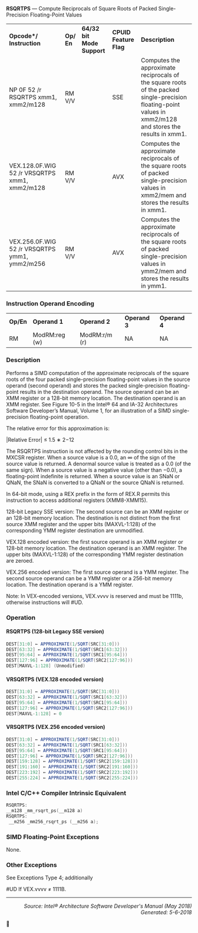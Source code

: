 <b>RSQRTPS</b> — Compute Reciprocals of Square Roots of Packed Single-Precision Floating-Point
Values
<table>
	<tr>
		<td><b>Opcode*/ Instruction</b></td>
		<td><b>Op/ En</b></td>
		<td><b>64/32 bit Mode Support</b></td>
		<td><b>CPUID Feature Flag</b></td>
		<td><b>Description</b></td>
	</tr>
	<tr>
		<td>NP 0F 52 /r RSQRTPS xmm1, xmm2/m128</td>
		<td>RM V/V</td>
		<td></td>
		<td>SSE</td>
		<td>Computes the approximate reciprocals of the square roots of the packed single-precision floating-point values in xmm2/m128 and stores the results in xmm1.</td>
	</tr>
	<tr>
		<td>VEX.128.0F.WIG 52 /r VRSQRTPS xmm1, xmm2/m128</td>
		<td>RM V/V</td>
		<td></td>
		<td>AVX</td>
		<td>Computes the approximate reciprocals of the square roots of packed single-precision values in xmm2/mem and stores the results in xmm1.</td>
	</tr>
	<tr>
		<td>VEX.256.0F.WIG 52 /r VRSQRTPS ymm1, ymm2/m256</td>
		<td>RM V/V</td>
		<td></td>
		<td>AVX</td>
		<td>Computes the approximate reciprocals of the square roots of packed single-precision values in ymm2/mem and stores the results in ymm1.</td>
	</tr>
</table>


### Instruction Operand Encoding
<table>
	<tr>
		<td><b>Op/En</b></td>
		<td><b>Operand 1</b></td>
		<td><b>Operand 2</b></td>
		<td><b>Operand 3</b></td>
		<td><b>Operand 4</b></td>
	</tr>
	<tr>
		<td>RM</td>
		<td>ModRM:reg (w)</td>
		<td>ModRM:r/m (r)</td>
		<td>NA</td>
		<td>NA</td>
	</tr>
</table>


### Description
Performs a SIMD computation of the approximate reciprocals of the square roots of the four packed single-precision
 floating-point values in the source operand (second operand) and stores the packed single-precision floating-
point results in the destination operand. The source operand can be an XMM register or a 128-bit memory location.
The destination operand is an XMM register. See Figure 10-5 in the Intel® 64 and IA-32 Architectures Software
Developer’s Manual, Volume 1, for an illustration of a SIMD single-precision floating-point operation.

The relative error for this approximation is:

|Relative Error| ≤ 1.5 ∗ 2−12

The RSQRTPS instruction is not affected by the rounding control bits in the MXCSR register. When a source value is
a 0.0, an ∞ of the sign of the source value is returned. A denormal source value is treated as a 0.0 (of the same
sign). When a source value is a negative value (other than −0.0), a floating-point indefinite is returned. When a
source value is an SNaN or QNaN, the SNaN is converted to a QNaN or the source QNaN is returned.

In 64-bit mode, using a REX prefix in the form of REX.R permits this instruction to access additional registers
(XMM8-XMM15).

128-bit Legacy SSE version: The second source can be an XMM register or an 128-bit memory location. The destination
 is not distinct from the first source XMM register and the upper bits (MAXVL-1:128) of the corresponding
YMM register destination are unmodified.

VEX.128 encoded version: the first source operand is an XMM register or 128-bit memory location. The destination
operand is an XMM register. The upper bits (MAXVL-1:128) of the corresponding YMM register destination are
zeroed.

VEX.256 encoded version: The first source operand is a YMM register. The second source operand can be a YMM
register or a 256-bit memory location. The destination operand is a YMM register.

Note: In VEX-encoded versions, VEX.vvvv is reserved and must be 1111b, otherwise instructions will \#UD.

### Operation


#### RSQRTPS (128-bit Legacy SSE version)
```java
DEST[31:0] ← APPROXIMATE(1/SQRT(SRC[31:0]))
DEST[63:32] ← APPROXIMATE(1/SQRT(SRC1[63:32]))
DEST[95:64] ← APPROXIMATE(1/SQRT(SRC1[95:64]))
DEST[127:96] ← APPROXIMATE(1/SQRT(SRC2[127:96]))
DEST[MAXVL-1:128] (Unmodified)
```
#### VRSQRTPS (VEX.128 encoded version)
```java
DEST[31:0] ← APPROXIMATE(1/SQRT(SRC[31:0]))
DEST[63:32] ← APPROXIMATE(1/SQRT(SRC1[63:32]))
DEST[95:64] ← APPROXIMATE(1/SQRT(SRC1[95:64]))
DEST[127:96] ← APPROXIMATE(1/SQRT(SRC2[127:96]))
DEST[MAXVL-1:128] ← 0
```
#### VRSQRTPS (VEX.256 encoded version)
```java
DEST[31:0] ← APPROXIMATE(1/SQRT(SRC[31:0]))
DEST[63:32] ← APPROXIMATE(1/SQRT(SRC1[63:32]))
DEST[95:64] ← APPROXIMATE(1/SQRT(SRC1[95:64]))
DEST[127:96] ← APPROXIMATE(1/SQRT(SRC2[127:96]))
DEST[159:128] ← APPROXIMATE(1/SQRT(SRC2[159:128]))
DEST[191:160] ← APPROXIMATE(1/SQRT(SRC2[191:160]))
DEST[223:192] ← APPROXIMATE(1/SQRT(SRC2[223:192]))
DEST[255:224] ← APPROXIMATE(1/SQRT(SRC2[255:224]))
```
### Intel C/C++ Compiler Intrinsic Equivalent
```c
RSQRTPS:
__m128 _mm_rsqrt_ps(__m128 a)
RSQRTPS:
 __m256 _mm256_rsqrt_ps (__m256 a);
```
### SIMD Floating-Point Exceptions
None.

### Other Exceptions

See Exceptions Type 4; additionally
<p>#UD
If VEX.vvvv ≠ 1111B.

 --- 
<p align="right"><i>Source: Intel® Architecture Software Developer's Manual (May 2018)<br>Generated: 5-6-2018</i></p>
